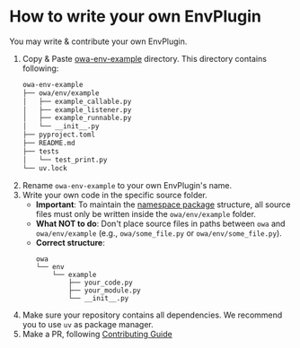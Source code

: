 # How to write your own EnvPlugin

You may write & contribute your own EnvPlugin.

1. Copy & Paste [owa-env-example](https://github.com/open-world-agents/open-world-agents/tree/main/projects/owa-env-example) directory. This directory contains following:
    ```sh
    owa-env-example
    ├── owa/env/example
    │   ├── example_callable.py
    │   ├── example_listener.py
    │   ├── example_runnable.py
    │   └── __init__.py
    ├── pyproject.toml
    ├── README.md
    ├── tests
    │   └── test_print.py
    └── uv.lock
    ```
2. Rename `owa-env-example` to your own EnvPlugin's name.
3. Write your own code in the specific source folder.
   - **Important**: To maintain the [namespace package]((https://packaging.python.org/en/latest/guides/packaging-namespace-packages/)) structure, all source files must only be written inside the `owa/env/example` folder.
   - **What NOT to do**: Don't place source files in paths between `owa` and `owa/env/example` (e.g., `owa/some_file.py` or `owa/env/some_file.py`).
   - **Correct structure**:
     ```
     owa
     └── env
         └── example
             ├── your_code.py
             ├── your_module.py
             └── __init__.py
     ```
4. Make sure your repository contains all dependencies. We recommend you to use `uv` as package manager.
5. Make a PR, following [Contributing Guide](../contributing.md)




